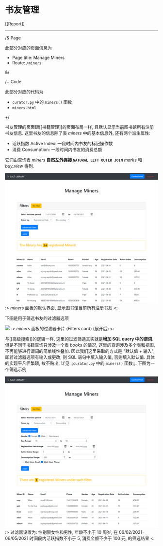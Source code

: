 # 书友管理

[[Report]]

---

/& Page

此部分对应的页面信息为

* Page title: Manage Miners
* Route: `/miners`

&/

/+ Code

此部分对应的代码为

* `curator.py` 中的 `miners()` 函数
* `miners.html`

+/

书友管理的页面跟[[书籍管理]]的页面布局一样, 且默认显示当前图书馆所有注册书友信息. 这里书友的信息除了表 *miners* 中的基本信息外, 还有两个派生属性:

* 活跃指数 Active Index: 一段时间内书友的标记操作数
* 消费 Consumption: 一段时间内书友的消费总额

它们由查询表 *miners* **自然左外连接 `NATURAL LEFT OUTER JOIN`** *marks* 和 *buy_view* 得到.

![](img/miners-1.png)
:> *miners* 面板的默认界面, 显示图书馆当前所有注册书友 <:

下图是用于筛选书友的过滤器选项

![](img/miners-2.png)
:> *miners* 面板的过滤器卡片 (Filters card) (展开后) <:

与[[高级搜索]]的逻辑一样, 这里的过滤筛选其实就是**增加 SQL query 中的谓词**. 但是不同于书籍查询只涉及一个表 *books* 的情况, 这里的查询涉及多个表和视图, 不再能够进行谓词的简单线性叠加. 因此我们这里采取的方式是 "默认值 + 输入", 即若过滤器选项有输入或更改, 则 SQL 语句中填入输入值, 否则填入默认值. 具体的实现平凡但繁琐, 故不贴出, 详见 ;;`curator.py` 中的 `miners()` 函数;;. 下图为一个筛选示例.

![](img/miners-3.png)
:> 过滤器设置为: 性别限女性和男性, 年龄不小于 10 周岁, 在 06/02/2021-06/05/2021 时间段内活跃指数不小于 5, 消费金额不少于 100 元, 的筛选结果 <:
